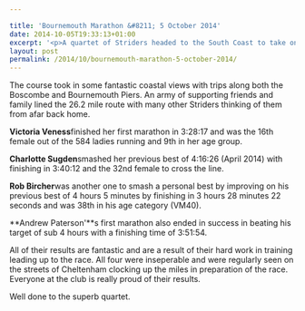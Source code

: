 ```yaml
---

title: 'Bournemouth Marathon &#8211; 5 October 2014'
date: 2014-10-05T19:33:13+01:00
excerpt: '<p>A quartet of Striders headed to the South Coast to take on the Bournemouth Marathon on Sunday 5th October 2014.</p><p>After months of preparations including clocking up some serious mileage, the quartet smashed their targets on race day.</p>'
layout: post
permalink: /2014/10/bournemouth-marathon-5-october-2014/
---
```

The course took in some fantastic coastal views with trips along both the Boscombe and Bournemouth Piers. An army of supporting friends and family lined the 26.2 mile route with many other Striders thinking of them from afar back home.

**Victoria Veness**finished her first marathon in 3:28:17 and was the 16th female out of the 584 ladies running and 9th in her age group.

**Charlotte Sugden**smashed her previous best of 4:16:26 (April 2014) with finishing in 3:40:12 and the 32nd female to cross the line.

**Rob Bircher**was another one to smash a personal best by improving on his previous best of 4 hours 5 minutes by finishing in 3 hours 28 minutes 22 seconds and was 38th in his age category (VM40).

**Andrew Paterson'**s first marathon also ended in success in beating his target of sub 4 hours with a finishing time of 3:51:54.

All of their results are fantastic and are a result of their hard work in training leading up to the race. All four were inseperable and were regularly seen on the streets of Cheltenham clocking up the miles in preparation of the race. Everyone at the club is really proud of their results.

Well done to the superb quartet.